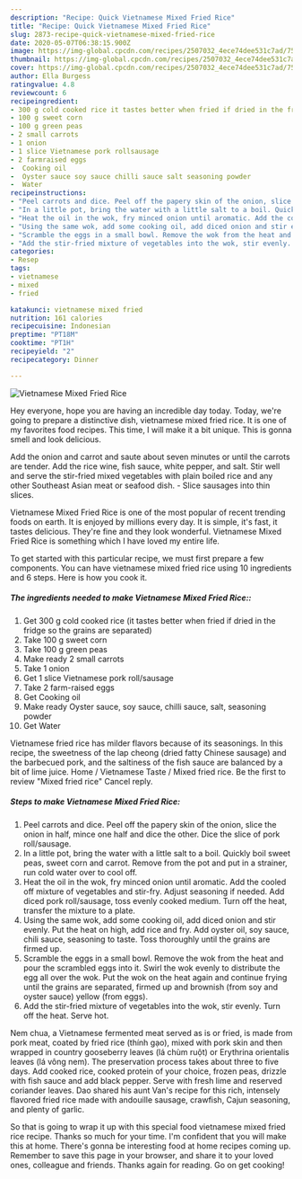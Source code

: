 ```yaml
---
description: "Recipe: Quick Vietnamese Mixed Fried Rice"
title: "Recipe: Quick Vietnamese Mixed Fried Rice"
slug: 2873-recipe-quick-vietnamese-mixed-fried-rice
date: 2020-05-07T06:38:15.900Z
image: https://img-global.cpcdn.com/recipes/2507032_4ece74dee531c7ad/751x532cq70/vietnamese-mixed-fried-rice-recipe-main-photo.jpg
thumbnail: https://img-global.cpcdn.com/recipes/2507032_4ece74dee531c7ad/751x532cq70/vietnamese-mixed-fried-rice-recipe-main-photo.jpg
cover: https://img-global.cpcdn.com/recipes/2507032_4ece74dee531c7ad/751x532cq70/vietnamese-mixed-fried-rice-recipe-main-photo.jpg
author: Ella Burgess
ratingvalue: 4.8
reviewcount: 6
recipeingredient:
- 300 g cold cooked rice it tastes better when fried if dried in the fridge so the grains are separated
- 100 g sweet corn
- 100 g green peas
- 2 small carrots
- 1 onion
- 1 slice Vietnamese pork rollsausage
- 2 farmraised eggs
-  Cooking oil
-  Oyster sauce soy sauce chilli sauce salt seasoning powder
-  Water
recipeinstructions:
- "Peel carrots and dice. Peel off the papery skin of the onion, slice the onion in half, mince one half and dice the other. Dice the slice of pork roll/sausage."
- "In a little pot, bring the water with a little salt to a boil. Quickly boil sweet peas, sweet corn and carrot. Remove from the pot and put in a strainer, run cold water over to cool off."
- "Heat the oil in the wok, fry minced onion until aromatic. Add the cooled off mixture of vegetables and stir-fry. Adjust seasoning if needed.  Add diced pork roll/sausage, toss evenly cooked medium. Turn off the heat, transfer the mixture to a plate."
- "Using the same wok, add some cooking oil, add diced onion and stir evenly. Put the heat on high, add rice and fry. Add oyster oil, soy sauce, chili sauce, seasoning to taste. Toss thoroughly until the grains are firmed up."
- "Scramble the eggs in a small bowl. Remove the wok from the heat and pour the scrambled eggs into it. Swirl the wok evenly to distribute the egg  all over the wok. Put the wok on the heat again and continue frying until the grains are separated, firmed up and brownish (from soy and oyster sauce) yellow (from eggs)."
- "Add the stir-fried mixture of vegetables into the wok, stir evenly. Turn off the heat. Serve hot."
categories:
- Resep
tags:
- vietnamese
- mixed
- fried

katakunci: vietnamese mixed fried
nutrition: 161 calories
recipecuisine: Indonesian
preptime: "PT18M"
cooktime: "PT1H"
recipeyield: "2"
recipecategory: Dinner

---
```



![Vietnamese Mixed Fried Rice](https://img-global.cpcdn.com/recipes/2507032_4ece74dee531c7ad/751x532cq70/vietnamese-mixed-fried-rice-recipe-main-photo.jpg)

Hey everyone, hope you are having an incredible day today. Today, we're going to prepare a distinctive dish, vietnamese mixed fried rice. It is one of my favorites food recipes. This time, I will make it a bit unique. This is gonna smell and look delicious.

Add the onion and carrot and saute about seven minutes or until the carrots are tender. Add the rice wine, fish sauce, white pepper, and salt. Stir well and serve the stir-fried mixed vegetables with plain boiled rice and any other Southeast Asian meat or seafood dish. - Slice sausages into thin slices.

Vietnamese Mixed Fried Rice is one of the most popular of recent trending foods on earth. It is enjoyed by millions every day. It is simple, it's fast, it tastes delicious. They're fine and they look wonderful. Vietnamese Mixed Fried Rice is something which I have loved my entire life.


To get started with this particular recipe, we must first prepare a few components. You can have vietnamese mixed fried rice using 10 ingredients and 6 steps. Here is how you cook it.

##### The ingredients needed to make Vietnamese Mixed Fried Rice::

1. Get 300 g cold cooked rice (it tastes better when fried if dried in the fridge so the grains are separated)
1. Take 100 g sweet corn
1. Take 100 g green peas
1. Make ready 2 small carrots
1. Take 1 onion
1. Get 1 slice Vietnamese pork roll/sausage
1. Take 2 farm-raised eggs
1. Get  Cooking oil
1. Make ready  Oyster sauce, soy sauce, chilli sauce, salt, seasoning powder
1. Get  Water


Vietnamese fried rice has milder flavors because of its seasonings. In this recipe, the sweetness of the lap cheong (dried fatty Chinese sausage) and the barbecued pork, and the saltiness of the fish sauce are balanced by a bit of lime juice. Home / Vietnamese Taste / Mixed fried rice. Be the first to review &#34;Mixed fried rice&#34; Cancel reply. 

##### Steps to make Vietnamese Mixed Fried Rice:

1. Peel carrots and dice. Peel off the papery skin of the onion, slice the onion in half, mince one half and dice the other. Dice the slice of pork roll/sausage.
1. In a little pot, bring the water with a little salt to a boil. Quickly boil sweet peas, sweet corn and carrot. Remove from the pot and put in a strainer, run cold water over to cool off.
1. Heat the oil in the wok, fry minced onion until aromatic. Add the cooled off mixture of vegetables and stir-fry. Adjust seasoning if needed.  Add diced pork roll/sausage, toss evenly cooked medium. Turn off the heat, transfer the mixture to a plate.
1. Using the same wok, add some cooking oil, add diced onion and stir evenly. Put the heat on high, add rice and fry. Add oyster oil, soy sauce, chili sauce, seasoning to taste. Toss thoroughly until the grains are firmed up.
1. Scramble the eggs in a small bowl. Remove the wok from the heat and pour the scrambled eggs into it. Swirl the wok evenly to distribute the egg  all over the wok. Put the wok on the heat again and continue frying until the grains are separated, firmed up and brownish (from soy and oyster sauce) yellow (from eggs).
1. Add the stir-fried mixture of vegetables into the wok, stir evenly. Turn off the heat. Serve hot.


Nem chua, a Vietnamese fermented meat served as is or fried, is made from pork meat, coated by fried rice (thính gạo), mixed with pork skin and then wrapped in country gooseberry leaves (lá chùm ruột) or Erythrina orientalis leaves (lá vông nem). The preservation process takes about three to five days. Add cooked rice, cooked protein of your choice, frozen peas, drizzle with fish sauce and add black pepper. Serve with fresh lime and reserved coriander leaves. Dao shared his aunt Van&#39;s recipe for this rich, intensely flavored fried rice made with andouille sausage, crawfish, Cajun seasoning, and plenty of garlic. 

So that is going to wrap it up with this special food vietnamese mixed fried rice recipe. Thanks so much for your time. I'm confident that you will make this at home. There's gonna be interesting food at home recipes coming up. Remember to save this page in your browser, and share it to your loved ones, colleague and friends. Thanks again for reading. Go on get cooking!
